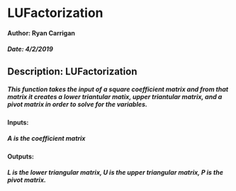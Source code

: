 # LUFactorization

#### Author: Ryan Carrigan
##### Date: 4/2/2019

## Description: LUFactorization
##### This function takes the input of a square coefficient matrix and from that matrix it creates a lower triantular matix, upper triantular matrix, and a pivot matrix in order to solve for the variables.
#### Inputs:
##### A is the coefficient matrix
#### Outputs:
##### L is the lower triangular matrix, U is the upper triangular matrix, P is the pivot matrix.
